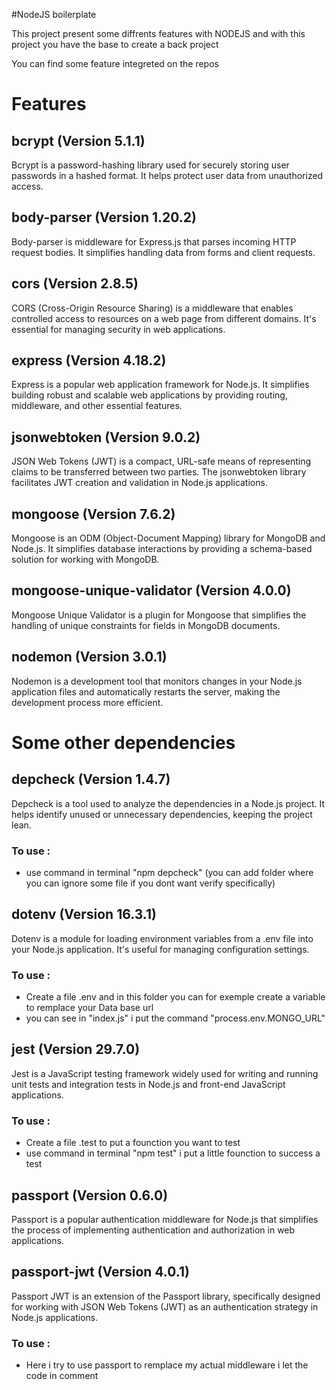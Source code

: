 #NodeJS boilerplate

This project present some diffrents features with NODEJS and with this project you have the base to create a back project 

You can find some feature integreted on the repos


# Features

## bcrypt (Version 5.1.1)

Bcrypt is a password-hashing library used for securely storing user passwords in a hashed format. It helps protect user data from unauthorized access.

## body-parser (Version 1.20.2)

Body-parser is middleware for Express.js that parses incoming HTTP request bodies. It simplifies handling data from forms and client requests.

## cors (Version 2.8.5)

CORS (Cross-Origin Resource Sharing) is a middleware that enables controlled access to resources on a web page from different domains. It's essential for managing security in web applications.


## express (Version 4.18.2)

Express is a popular web application framework for Node.js. It simplifies building robust and scalable web applications by providing routing, middleware, and other essential features.

## jsonwebtoken (Version 9.0.2)

JSON Web Tokens (JWT) is a compact, URL-safe means of representing claims to be transferred between two parties. The jsonwebtoken library facilitates JWT creation and validation in Node.js applications.

## mongoose (Version 7.6.2)

Mongoose is an ODM (Object-Document Mapping) library for MongoDB and Node.js. It simplifies database interactions by providing a schema-based solution for working with MongoDB.

## mongoose-unique-validator (Version 4.0.0)

Mongoose Unique Validator is a plugin for Mongoose that simplifies the handling of unique constraints for fields in MongoDB documents.

## nodemon (Version 3.0.1)

Nodemon is a development tool that monitors changes in your Node.js application files and automatically restarts the server, making the development process more 
efficient.

# Some other dependencies

## depcheck (Version 1.4.7)

Depcheck is a tool used to analyze the dependencies in a Node.js project. It helps identify unused or unnecessary dependencies, keeping the project lean.

### To use :
- use command in terminal "npm depcheck" (you can add folder where you can ignore some file if you dont want verify specifically)

## dotenv (Version 16.3.1)

Dotenv is a module for loading environment variables from a .env file into your Node.js application. It's useful for managing configuration settings.

### To use :
- Create a file .env and in this folder you can for exemple create a variable to remplace your Data base url
- you can see in "index.js" i put the command "process.env.MONGO_URL"

## jest (Version 29.7.0)

Jest is a JavaScript testing framework widely used for writing and running unit tests and integration tests in Node.js and front-end JavaScript applications.
### To use :
- Create a file .test to put a founction you want to test
-  use command in terminal "npm test" i put a little founction to success a test

## passport (Version 0.6.0)

Passport is a popular authentication middleware for Node.js that simplifies the process of implementing authentication and authorization in web applications.

## passport-jwt (Version 4.0.1)

Passport JWT is an extension of the Passport library, specifically designed for working with JSON Web Tokens (JWT) as an authentication strategy in Node.js applications.
### To use :
- Here i try to use passport to remplace my actual middleware i let the code in comment 